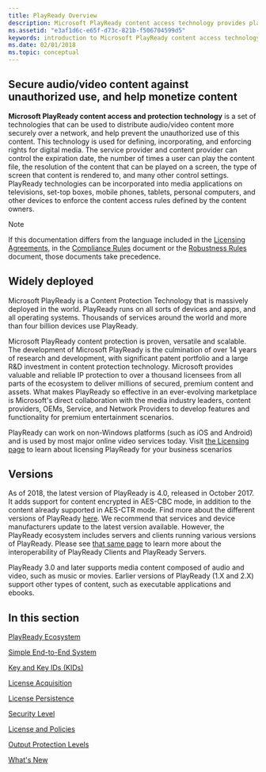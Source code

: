 ```yaml
---
title: PlayReady Overview
description: Microsoft PlayReady content access technology provides platforms for protecting digital content from unauthorized usage.
ms.assetid: "e3af1d6c-e65f-d73c-821b-f506704599d5"
keywords: introduction to Microsoft PlayReady content access technology
ms.date: 02/01/2018
ms.topic: conceptual
---
```


## Secure audio/video content against unauthorized use, and help monetize content

**Microsoft PlayReady content access and protection technology** is a set of technologies that can be used to distribute audio/video content more securely over a network, and help prevent the unauthorized use of this content. This technology is used for defining, incorporating, and enforcing rights for digital media. The service provider and content provider can control the expiration date, the number of times a user can play the content file, the resolution of the content that can be played on a screen, the type of screen that content is rendered to, and many other control settings. PlayReady technologies can be incorporated into media applications on televisions, set-top boxes, mobile phones, tablets, personal computers, and other devices to enforce the content access rules defined by the content owners.

> [!NOTE]
> If this documentation differs from the language included in the [Licensing Agreements](https://www.microsoft.com/playready/licensing/), in the [Compliance Rules](https://www.microsoft.com/playready/licensing/compliance/) document or the [Robustness Rules](https://www.microsoft.com/playready/licensing/compliance/) document, those documents take precedence.

## Widely deployed

Microsoft PlayReady is a Content Protection Technology that is massively deployed in the world. PlayReady runs on all sorts of devices and apps, and all operating systems. Thousands of services around the world and more than four billion devices use PlayReady.

Microsoft PlayReady content protection is proven, versatile and scalable. The development of Microsoft PlayReady is the culmination of over 14 years of research and development, with significant patent portfolio and a large R&D investment in content protection technology. Microsoft provides valuable and reliable IP protection to over a thousand licensees from all parts of the ecosystem to deliver millions of secured, premium content and assets.
What makes PlayReady so effective in an ever-evolving marketplace is Microsoft's direct collaboration with the media industry leaders, content providers, OEMs, Service, and Network Providers to develop features and functionality for premium entertainment scenarios.

PlayReady can work on non-Windows platforms (such as iOS and Android) and is used by most major online video services today. Visit [the Licensing page](https://www.microsoft.com/playready/) to learn about licensing PlayReady for your business scenarios

## Versions

As of 2018, the latest version of PlayReady is 4.0, released in October 2017. It adds support for content encrypted in AES-CBC mode, in addition to the content already supported in AES-CTR mode. Find more about the different versions of PlayReady [here](Overview/product-versions.md). We recommend that services and device manufacturers update to the latest version available. However, the PlayReady ecosystem includes servers and clients running various versions of PlayReady. Please see [that same page](Overview/product-versions.md) to learn more about the interoperability of PlayReady Clients and PlayReady Servers.

PlayReady 3.0 and later supports media content composed of audio and video, such as music or movies. Earlier versions of PlayReady (1.X and 2.X) support other types of content, such as executable applications and ebooks.

## In this section

[PlayReady Ecosystem](ecosystem.md)

[Simple End-to-End System](simple-end-to-end-system.md)

[Key and Key IDs (KIDs)](key-and-key-ids-kids.md)

[License Acquisition](license-acquisition.md)

[License Persistence](license-persistence.md)

[Security Level](security-level.md)

[License and Policies](license-and-policies.md)
  
[Output Protection Levels](output-protection-levels.md)

[What's New](what-is-new.md)
